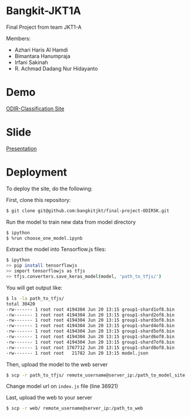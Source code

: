 
# Bangkit-JKT1A
Final Project from team JKT1-A

Members:

 - Azhari Haris Al Hamdi
 - Bimantara Hanumpraja
 - Irfani Sakinah
 - R. Achmad Dadang Nur Hidayanto

# Demo
[ODIR-Classification Site](https://odir.simulasikan.com/)

# Slide
[Presentation](https://docs.google.com/presentation/d/1lZIzMBJ5Iy4O6xXg61bEtknCgW64KHmjypyg8GA2WYU/edit?usp=sharing)

# Deployment
To deploy the site, do the following:

First, clone this repository:

```bash
$ git clone git@github.com:bangkitjkt/final-project-ODIR5K.git
```

Run the model to train new data from model directory

```bash
$ ipython
$ %run choose_one_model.ipynb
```

Extract the model into Tensorflow.js files:

```bash
$ ipython
>> pip install tensorflowjs
>> import tensorflowjs as tfjs
>> tfjs.converters.save_keras_model(model, 'path_to_tfjs/')
```

You will get output like:

```bash
$ ls -la path_to_tfjs/
total 30420
-rw------- 1 root root 4194304 Jun 20 13:15 group1-shard1of8.bin
-rw------- 1 root root 4194304 Jun 20 13:15 group1-shard2of8.bin
-rw------- 1 root root 4194304 Jun 20 13:15 group1-shard3of8.bin
-rw------- 1 root root 4194304 Jun 20 13:15 group1-shard4of8.bin
-rw------- 1 root root 4194304 Jun 20 13:15 group1-shard5of8.bin
-rw------- 1 root root 4194304 Jun 20 13:15 group1-shard6of8.bin
-rw------- 1 root root 4194304 Jun 20 13:15 group1-shard7of8.bin
-rw------- 1 root root 1767712 Jun 20 13:15 group1-shard8of8.bin
-rw------- 1 root root   21782 Jun 20 13:15 model.json
```

Then, upload the model to the web server

```bash
$ scp -r path_to_tfjs/ remote_username@server_ip:/path_to_model_site
```

Change model url on `index.js` file (line 36921)

Last, upload the web to your server
```bash
$ scp -r web/ remote_username@server_ip:/path_to_web
```
